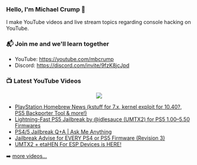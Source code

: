 ### Hello, I'm Michael Crump 👋

I make YouTube videos and live stream topics regarding console hacking on YouTube. 

### 📬 Join me and we'll learn together

- YouTube: https://youtube.com/mbcrump
- Discord: https://discord.com/invite/9fzK8jcJpd

### 📺 Latest YouTube Videos

<div align="center">

[<img src="https://img.shields.io/badge/-Subscribe-red?style=for-the-badge&logo=youtube&logoColor=white"/>](https://www.youtube.com/c/mbcrump?sub_confirmation=1)

</div>

<!-- YOUTUBE:START -->
- [PlayStation Homebrew News &lpar;kstuff for 7.x, kernel exploit for 10.40?, PS5 Backporter Tool &amp; more!&rpar;](https://www.youtube.com/watch?v=e2QSqiJmBi0)
- [Lightning-Fast PS5 Jailbreak by @idlesauce &lpar;UMTX2&rpar; for PS5 1.00–5.50 Firmwares](https://www.youtube.com/watch?v=uNYDL2FLpPU)
- [PS4/5 Jailbreak Q+A | Ask Me Anything](https://www.youtube.com/watch?v=V05HClxc20o)
- [Jailbreak Advise for EVERY PS4 or PS5 Firmware &lpar;Revision 3&rpar;](https://www.youtube.com/watch?v=-MbA81BLfUo)
- [UMTX2 + etaHEN For ESP Devices is HERE!](https://www.youtube.com/watch?v=DybJIrBMcSo)
<!-- YOUTUBE:END -->

➡️ [more videos...](https://youtube.com/mbcrump)

